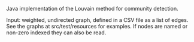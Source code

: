 Java implementation of the Louvain method for community detection.  

Input: weighted, undirected graph, defined in a CSV file as a list of edges.  See the graphs at src/test/resources for examples.  If nodes are named or non-zero indexed they can also be read.
